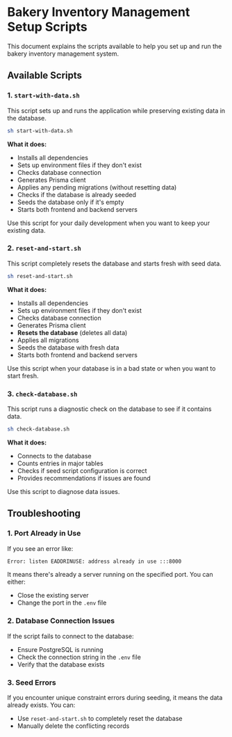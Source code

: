 # Bakery Inventory Management Setup Scripts

This document explains the scripts available to help you set up and run the bakery inventory management system.

## Available Scripts

### 1. `start-with-data.sh`

This script sets up and runs the application while preserving existing data in the database.

```bash
sh start-with-data.sh
```

**What it does:**

- Installs all dependencies
- Sets up environment files if they don't exist
- Checks database connection
- Generates Prisma client
- Applies any pending migrations (without resetting data)
- Checks if the database is already seeded
- Seeds the database only if it's empty
- Starts both frontend and backend servers

Use this script for your daily development when you want to keep your existing data.

### 2. `reset-and-start.sh`

This script completely resets the database and starts fresh with seed data.

```bash
sh reset-and-start.sh
```

**What it does:**

- Installs all dependencies
- Sets up environment files if they don't exist
- Checks database connection
- Generates Prisma client
- **Resets the database** (deletes all data)
- Applies all migrations
- Seeds the database with fresh data
- Starts both frontend and backend servers

Use this script when your database is in a bad state or when you want to start fresh.

### 3. `check-database.sh`

This script runs a diagnostic check on the database to see if it contains data.

```bash
sh check-database.sh
```

**What it does:**

- Connects to the database
- Counts entries in major tables
- Checks if seed script configuration is correct
- Provides recommendations if issues are found

Use this script to diagnose data issues.

## Troubleshooting

### 1. Port Already in Use

If you see an error like:

```bash
Error: listen EADDRINUSE: address already in use :::8000
```

It means there's already a server running on the specified port. You can either:

- Close the existing server
- Change the port in the `.env` file

### 2. Database Connection Issues

If the script fails to connect to the database:

- Ensure PostgreSQL is running
- Check the connection string in the `.env` file
- Verify that the database exists

### 3. Seed Errors

If you encounter unique constraint errors during seeding, it means the data already exists. You can:

- Use `reset-and-start.sh` to completely reset the database
- Manually delete the conflicting records
